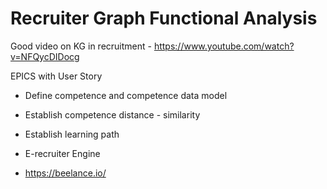 # Recruiter Graph Functional Analysis

Good video on KG in recruitment - https://www.youtube.com/watch?v=NFQycDIDocg

EPICS with User Story

* Define competence and competence data model

* Establish competence distance - similarity

* Establish learning path

* E-recruiter Engine 

* https://beelance.io/
